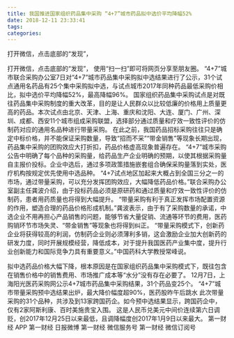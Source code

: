 ```yaml
---
title: 我国推进国家组织药品集中采购 “4+7”城市药品拟中选价平均降幅52%
date: 2018-12-11 23:33:41
tags: 
categories: 
---
```

打开微信，点击底部的“发现”，
<!-- more -->
打开微信，点击底部的“发现”，
使用“扫一扫”即可将网页分享至朋友圈。
“4+7”城市联合采购办公室7日对“4+7”城市药品集中采购拟中选结果进行了公示，31个试点通用名药品有25个集中采购拟中选，与试点城市2017年同种药品最低采购价相比，拟中选价平均降幅52%，最高降幅96%。
国家组织药品集中采购试点是对既往药品集中采购制度的重大改革，目的是让人民群众以比较低廉的价格用上质量更高的药品。本次试点由北京、天津、上海、重庆和沈阳、大连、厦门、广州、深圳、成都、西安11个城市组成采购联盟，选择部分通过质量和疗效一致性评价的仿制药对应的通用名品种进行带量采购。
在此之前，我国药品招标采购往往只是确定中标价格，并不能保证采购数量，导致“招而不采”“带金销售”等现象长期出现，药品集中采购的团购效应大打折扣，药品价格虚高现象普遍存在。
“4+7”城市采购公告中明确了每个品种的采购量，给药品生产企业明确的预期，以使其根据采购量自主报价投标。企业中选后，通过多项政策措施嵌套组合确保采购量落到实处，医疗机构按规定优先使用中选品种。
“4+7试点地区加起来大概占到全国三分之一的市场，通过带量采购，可以充分发挥团购效应，大幅降低药品价格。”联合采购办公室副主任龚波介绍，由于投标药品必须是原研药和通过质量和疗效一致性评价的仿制药，患者用药质量也将得到大幅提升。
“带量采购有利于真正发挥市场配置资源的作用，塑造合理的药品价格形成机制。”龚波表示，由于有了采购数量的承诺，中选企业不用再担心产品销售的问题，能够节省大量促销、流通等环节的费用，医药购销环节市场失灵、“带金销售”等现象也将得到纠正。
“带量采购模式下，创新药企业将获得较高的利润，仿制药企业则必须薄利多销，这会激励企业加大创新药的研发力度，同时开展规模经营，降低成本，对于提升我国医药产业集中度，提升行业创新能力和国际竞争力具有重要意义。”中国药科大学教授常峰说。
 
 
拟中选药品价格大幅下降，根本原因是在国家组织药品集中采购模式下，既往包含在销售价格中的销售费用、市场推广成本等“水分”没有存在必要了。
12月7日，上海阳光医药采购网公示4+7城市药品集中采购结果，31个药品变25个。
“4+7”城市带量采购预中选结果出炉，最大降价幅度超90%，医药股昨午后跳水
此次带量采购的31个品种，共涉及到13家跨国药企。如今预中选结果显示，跨国药企中，仅有2家阿斯利康、百时美施贵宝入围。
这是人民币兑美元中间价连续第六日调贬，创2017年12月25日以来最低，且调降幅度创2017年1月9日以来最大。
第一财经
APP
第一财经
日报微博
第一财经
微信服务号
第一财经
微信订阅号
